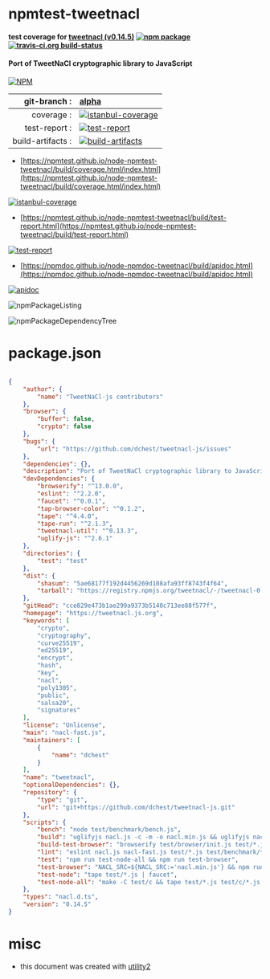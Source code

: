 # npmtest-tweetnacl

#### test coverage for  [tweetnacl (v0.14.5)](https://tweetnacl.js.org)  [![npm package](https://img.shields.io/npm/v/npmtest-tweetnacl.svg?style=flat-square)](https://www.npmjs.org/package/npmtest-tweetnacl) [![travis-ci.org build-status](https://api.travis-ci.org/npmtest/node-npmtest-tweetnacl.svg)](https://travis-ci.org/npmtest/node-npmtest-tweetnacl)

#### Port of TweetNaCl cryptographic library to JavaScript

[![NPM](https://nodei.co/npm/tweetnacl.png?downloads=true&downloadRank=true&stars=true)](https://www.npmjs.com/package/tweetnacl)

| git-branch : | [alpha](https://github.com/npmtest/node-npmtest-tweetnacl/tree/alpha)|
|--:|:--|
| coverage : | [![istanbul-coverage](https://npmtest.github.io/node-npmtest-tweetnacl/build/coverage.badge.svg)](https://npmtest.github.io/node-npmtest-tweetnacl/build/coverage.html/index.html)|
| test-report : | [![test-report](https://npmtest.github.io/node-npmtest-tweetnacl/build/test-report.badge.svg)](https://npmtest.github.io/node-npmtest-tweetnacl/build/test-report.html)|
| build-artifacts : | [![build-artifacts](https://npmtest.github.io/node-npmtest-tweetnacl/glyphicons_144_folder_open.png)](https://github.com/npmtest/node-npmtest-tweetnacl/tree/gh-pages/build)|

- [https://npmtest.github.io/node-npmtest-tweetnacl/build/coverage.html/index.html](https://npmtest.github.io/node-npmtest-tweetnacl/build/coverage.html/index.html)

[![istanbul-coverage](https://npmtest.github.io/node-npmtest-tweetnacl/build/screenCapture.buildCi.browser.%252Ftmp%252Fbuild%252Fcoverage.lib.html.png)](https://npmtest.github.io/node-npmtest-tweetnacl/build/coverage.html/index.html)

- [https://npmtest.github.io/node-npmtest-tweetnacl/build/test-report.html](https://npmtest.github.io/node-npmtest-tweetnacl/build/test-report.html)

[![test-report](https://npmtest.github.io/node-npmtest-tweetnacl/build/screenCapture.buildCi.browser.%252Ftmp%252Fbuild%252Ftest-report.html.png)](https://npmtest.github.io/node-npmtest-tweetnacl/build/test-report.html)

- [https://npmdoc.github.io/node-npmdoc-tweetnacl/build/apidoc.html](https://npmdoc.github.io/node-npmdoc-tweetnacl/build/apidoc.html)

[![apidoc](https://npmdoc.github.io/node-npmdoc-tweetnacl/build/screenCapture.buildCi.browser.%252Ftmp%252Fbuild%252Fapidoc.html.png)](https://npmdoc.github.io/node-npmdoc-tweetnacl/build/apidoc.html)

![npmPackageListing](https://npmtest.github.io/node-npmtest-tweetnacl/build/screenCapture.npmPackageListing.svg)

![npmPackageDependencyTree](https://npmtest.github.io/node-npmtest-tweetnacl/build/screenCapture.npmPackageDependencyTree.svg)



# package.json

```json

{
    "author": {
        "name": "TweetNaCl-js contributors"
    },
    "browser": {
        "buffer": false,
        "crypto": false
    },
    "bugs": {
        "url": "https://github.com/dchest/tweetnacl-js/issues"
    },
    "dependencies": {},
    "description": "Port of TweetNaCl cryptographic library to JavaScript",
    "devDependencies": {
        "browserify": "^13.0.0",
        "eslint": "^2.2.0",
        "faucet": "^0.0.1",
        "tap-browser-color": "^0.1.2",
        "tape": "^4.4.0",
        "tape-run": "^2.1.3",
        "tweetnacl-util": "^0.13.3",
        "uglify-js": "^2.6.1"
    },
    "directories": {
        "test": "test"
    },
    "dist": {
        "shasum": "5ae68177f192d4456269d108afa93ff8743f4f64",
        "tarball": "https://registry.npmjs.org/tweetnacl/-/tweetnacl-0.14.5.tgz"
    },
    "gitHead": "cce829e473b1ae299a9373b5140c713ee88f577f",
    "homepage": "https://tweetnacl.js.org",
    "keywords": [
        "crypto",
        "cryptography",
        "curve25519",
        "ed25519",
        "encrypt",
        "hash",
        "key",
        "nacl",
        "poly1305",
        "public",
        "salsa20",
        "signatures"
    ],
    "license": "Unlicense",
    "main": "nacl-fast.js",
    "maintainers": [
        {
            "name": "dchest"
        }
    ],
    "name": "tweetnacl",
    "optionalDependencies": {},
    "repository": {
        "type": "git",
        "url": "git+https://github.com/dchest/tweetnacl-js.git"
    },
    "scripts": {
        "bench": "node test/benchmark/bench.js",
        "build": "uglifyjs nacl.js -c -m -o nacl.min.js && uglifyjs nacl-fast.js -c -m -o nacl-fast.min.js",
        "build-test-browser": "browserify test/browser/init.js test/*.js | uglifyjs -c -m -o test/browser/_bundle.js 2>/dev/null && browserify test/browser/init.js test/*.quick.js | uglifyjs -c -m -o test/browser/_bundle-quick.js 2>/dev/null",
        "lint": "eslint nacl.js nacl-fast.js test/*.js test/benchmark/*.js",
        "test": "npm run test-node-all && npm run test-browser",
        "test-browser": "NACL_SRC=${NACL_SRC:='nacl.min.js'} && npm run build-test-browser && cat $NACL_SRC test/browser/_bundle.js | tape-run | faucet",
        "test-node": "tape test/*.js | faucet",
        "test-node-all": "make -C test/c && tape test/*.js test/c/*.js | faucet"
    },
    "types": "nacl.d.ts",
    "version": "0.14.5"
}
```



# misc
- this document was created with [utility2](https://github.com/kaizhu256/node-utility2)
